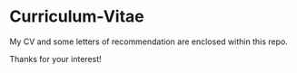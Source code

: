 # Curriculum-Vitae
My CV and some letters of recommendation are enclosed within this repo.

Thanks for your interest!
